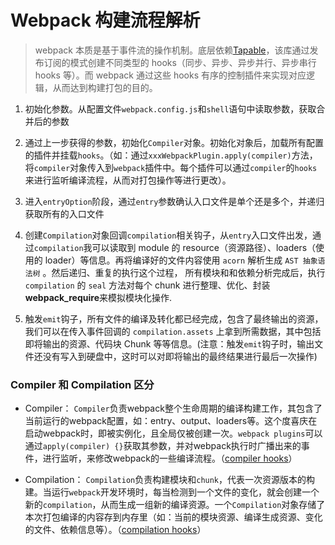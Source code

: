 # Webpack 构建流程解析

> webpack 本质是基于事件流的操作机制。底层依赖[Tapable](https://github.com/webpack/tapable)，该库通过发布订阅的模式创建不同类型的 hooks（同步、异步、异步并行、异步串行 hooks 等）。而 webpack 通过这些 hooks 有序的控制插件来实现对应逻辑，从而达到构建打包的目的。

1. 初始化参数。从配置文件`webpack.config.js`和`shell`语句中读取参数，获取合并后的参数

2. 通过上一步获得的参数，初始化`Compiler`对象。初始化对象后，加载所有配置的插件并挂载`hooks`。（如：通过`xxxWebpackPlugin.apply(compiler)`方法，将`compiler`对象传入到`webpack`插件中。每个插件可以通过`compiler`的`hooks`来进行监听编译流程，从而对打包操作等进行更改）。

3. 进入`entryOption`阶段，通过`entry`参数确认入口文件是单个还是多个，并递归获取所有的入口文件

4. 创建`Compilation`对象回调`compilation`相关钩子，从`entry`入口文件出发，通过`compilation`我可以读取到 module 的 resource（资源路径）、loaders（使用的 loader）等信息。再将编译好的文件内容使用 `acorn` 解析生成 `AST 抽象语法树` 。然后递归、重复的执行这个过程，
   所有模块和和依赖分析完成后，执行 `compilation` 的 `seal` 方法对每个 chunk 进行整理、优化、封装**webpack_require**来模拟模块化操作.

5. 触发`emit`钩子，所有文件的编译及转化都已经完成，包含了最终输出的资源，我们可以在传入事件回调的 `compilation.assets` 上拿到所需数据，其中包括即将输出的资源、代码块 Chunk 等等信息。(注意：触发`emit`钩子时，输出文件还没有写入到硬盘中，这时可以对即将输出的最终结果进行最后一次操作)

### Compiler 和 Compilation 区分

* Compiler： `Compiler`负责webpack整个生命周期的编译构建工作，其包含了当前运行的webpack配置，如：entry、output、loaders等。这个度喜庆在启动webpack时，即被实例化，且全局仅被创建一次。`webpack plugins`可以通过`apply(compiler) {}`获取其参数，并对webpack执行时广播出来的事件，进行监听，来修改webpack的一些编译流程。（[compiler hooks](https://webpack.docschina.org/api/compiler-hooks/)）

* Compilation： `Compilation`负责构建模块和`chunk`，代表一次资源版本的构建。当运行`webpack`开发环境时，每当检测到一个文件的变化，就会创建一个新的`compilation`，从而生成一组新的编译资源。一个`Compilation`对象存储了本次打包编译的内容存到内存里（如：当前的模块资源、编译生成资源、变化的文件、依赖信息等）。（[compilation hooks](https://webpack.docschina.org/api/compilation-hooks/)）
